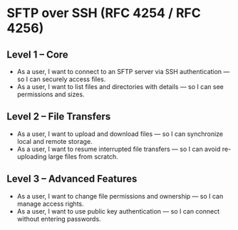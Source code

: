 # SFTP over SSH (RFC 4254 / RFC 4256)

## Level 1 – Core
- As a user, I want to connect to an SFTP server via SSH authentication — so I can securely access files.  
- As a user, I want to list files and directories with details — so I can see permissions and sizes.  

## Level 2 – File Transfers
- As a user, I want to upload and download files — so I can synchronize local and remote storage.  
- As a user, I want to resume interrupted file transfers — so I can avoid re-uploading large files from scratch.  

## Level 3 – Advanced Features
- As a user, I want to change file permissions and ownership — so I can manage access rights.  
- As a user, I want to use public key authentication — so I can connect without entering passwords.  
